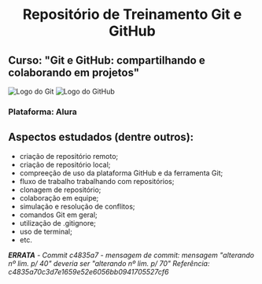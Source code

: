 <h1 align="center"> Repositório de Treinamento Git e GitHub </h1>

<h2> Curso: "Git e GitHub: compartilhando e colaborando em projetos" </h2>

![Logo do Git](https://github.com/user-attachments/assets/6625f248-8e5f-456e-b640-72a4bc5cb106)
![Logo do GitHub](https://github.com/user-attachments/assets/7f41ce4d-c41e-410e-b03c-cfb229dc3b71)

<h3> Plataforma: Alura </h4>

## Aspectos estudados (dentre outros):
- criação de repositório remoto;
- criação de repositório local;
- compreeção de uso da plataforma GitHub e da ferramenta Git;
- fluxo de trabalho trabalhando com repositórios;
- clonagem de repositório;
- colaboração em equipe;
- simulação e resolução de conflitos;
- comandos Git em geral;
- utilização de .gitignore;
- uso de terminal;
- etc.


*__ERRATA__ - Commit c4835a7 - mensagem de commit: 
mensagem "alterando nº lim. p/ 40" deveria ser "alterando nº lim. p/ 70"
Referência: c4835a70c3d7e1659e52e6056bb0941705527cf6*
